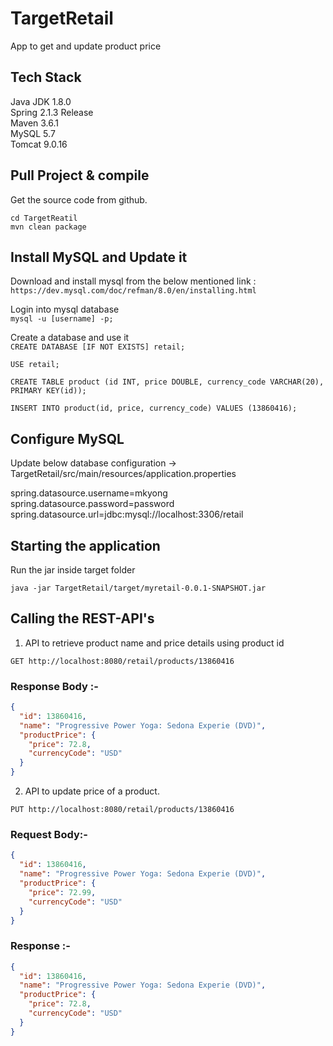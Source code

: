 # TargetRetail
App to get and update product price

## Tech Stack
Java JDK 1.8.0  
Spring 2.1.3 Release  
Maven 3.6.1  
MySQL 5.7  
Tomcat 9.0.16  

## Pull Project & compile  
Get the source code from github.  

```cd TargetReatil```   
```mvn clean package```   

## Install MySQL and Update it

Download and install mysql from the below mentioned link :  
```https://dev.mysql.com/doc/refman/8.0/en/installing.html```

Login into mysql database  
```mysql -u [username] -p;```

Create a database and use it   
```CREATE DATABASE [IF NOT EXISTS] retail;```

```USE retail;```  

```CREATE TABLE product (id INT, price DOUBLE, currency_code VARCHAR(20), PRIMARY KEY(id));```  

```INSERT INTO product(id, price, currency_code) VALUES (13860416);```  

## Configure MySQL  

Update below database configuration -> TargetRetail/src/main/resources/application.properties    
    
spring.datasource.username=mkyong  
spring.datasource.password=password  
spring.datasource.url=jdbc:mysql://localhost:3306/retail  

## Starting the application

Run the jar inside target folder  

```java -jar TargetRetail/target/myretail-0.0.1-SNAPSHOT.jar```

## Calling the REST-API's

1.  API to retrieve product name and price details using product id  

```GET http://localhost:8080/retail/products/13860416```  

### Response Body :-  
```json
{
  "id": 13860416,
  "name": "Progressive Power Yoga: Sedona Experie (DVD)",
  "productPrice": {
    "price": 72.8,
    "currencyCode": "USD"
  }
}
```  
2. API to update price of a product.  

```PUT http://localhost:8080/retail/products/13860416```   

### Request Body:-
```json
{
  "id": 13860416,
  "name": "Progressive Power Yoga: Sedona Experie (DVD)",
  "productPrice": {
    "price": 72.99,
    "currencyCode": "USD"
  }
}
```

### Response :-  
```json
{
  "id": 13860416,
  "name": "Progressive Power Yoga: Sedona Experie (DVD)",
  "productPrice": {
    "price": 72.8,
    "currencyCode": "USD"
  }
}
```
